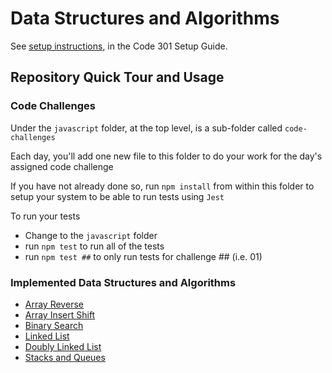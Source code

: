 # Data Structures and Algorithms

See [setup instructions](https://codefellows.github.io/setup-guide/code-301/3-code-challenges), in the Code 301 Setup Guide.

## Repository Quick Tour and Usage

### Code Challenges

Under the `javascript` folder, at the top level, is a sub-folder called `code-challenges`

Each day, you'll add one new file to this folder to do your work for the day's assigned code challenge

If you have not already done so, run `npm install` from within this folder to setup your system to be able to run tests using `Jest`

To run your tests

- Change to the `javascript` folder
- run `npm test` to run all of the tests
- run `npm test ##` to only run tests for challenge ## (i.e. 01)

### Implemented Data Structures and Algorithms

- [Array Reverse](javascript/array-reverse)
- [Array Insert Shift](javascript/array-insert-shift)
- [Binary Search](javascript/binary-search)
- [Linked List](javascript/linked-list)
- [Doubly Linked List](javascript/doubly-linked-list)
- [Stacks and Queues](javascript/stack-and-queue)
